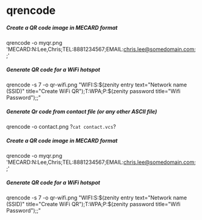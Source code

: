 # qrencode

##### Create a QR code image in MECARD format

   qrencode  -o myqr.png 'MECARD:N:Lee,Chris;TEL:8881234567;EMAIL:chris.lee@somedomain.com;;'

##### Generate QR code for a WiFi hotspot

   qrencode  -s 7 -o qr-wifi.png "WIFI:S:$(zenity entry text="Network name (SSID)" title="Create WiFi QR");T:WPA;P:$(zenity password title="Wifi Password");;"

##### Generate Qr code from contact file (or any other ASCII file)

   qrencode  -o contact.png ?`cat contact.vcs`?

##### Create a QR code image in MECARD format

   qrencode  -o myqr.png 'MECARD:N:Lee,Chris;TEL:8881234567;EMAIL:chris.lee@somedomain.com;;'

##### Generate QR code for a WiFi hotspot

   qrencode  -s 7 -o qr-wifi.png "WIFI:S:$(zenity entry text="Network name (SSID)" title="Create WiFi QR");T:WPA;P:$(zenity password title="Wifi Password");;"
